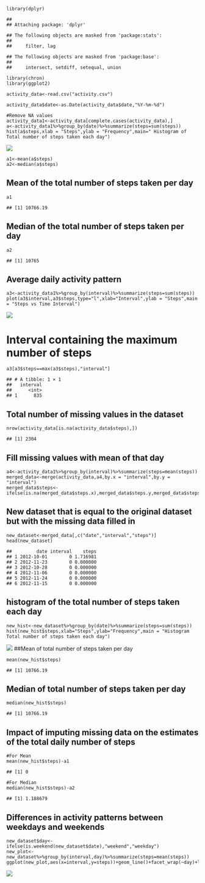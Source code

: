     library(dplyr)

    ## 
    ## Attaching package: 'dplyr'

    ## The following objects are masked from 'package:stats':
    ## 
    ##     filter, lag

    ## The following objects are masked from 'package:base':
    ## 
    ##     intersect, setdiff, setequal, union

    library(chron)
    library(ggplot2)

    activity_data<-read.csv("activity.csv")

    activity_data$date<-as.Date(activity_data$date,"%Y-%m-%d")

    #Remove NA values
    activity_data1<-activity_data[complete.cases(activity_data),]
    a<-activity_data1%>%group_by(date)%>%summarize(steps=sum(steps))
    hist(a$steps,xlab = "Steps",ylab = "Frequency",main=" Histogram of Total number of steps taken each day")

![](PA1_template_files/figure-markdown_strict/Calculate%20Mean-1.png)

    a1<-mean(a$steps)
    a2<-median(a$steps)

Mean of the total number of steps taken per day
-----------------------------------------------

    a1

    ## [1] 10766.19

Median of the total number of steps taken per day
-------------------------------------------------

    a2

    ## [1] 10765

Average daily activity pattern
------------------------------

    a3<-activity_data1%>%group_by(interval)%>%summarize(steps=sum(steps))
    plot(a3$interval,a3$steps,type="l",xlab="Interval",ylab = "Steps",main = "Steps vs Time Interval")

![](PA1_template_files/figure-markdown_strict/unnamed-chunk-3-1.png)

Interval containing the maximum number of steps
===============================================

    a3[a3$steps==max(a3$steps),"interval"]

    ## # A tibble: 1 × 1
    ##   interval
    ##      <int>
    ## 1      835

Total number of missing values in the dataset
---------------------------------------------

    nrow(activity_data[is.na(activity_data$steps),])

    ## [1] 2304

Fill missing values with mean of that day
-----------------------------------------

    a4<-activity_data1%>%group_by(interval)%>%summarize(steps=mean(steps))
    merged_data<-merge(activity_data,a4,by.x = "interval",by.y = "interval")
    merged_data$steps<-ifelse(is.na(merged_data$steps.x),merged_data$steps.y,merged_data$steps.x)

New dataset that is equal to the original dataset but with the missing data filled in
-------------------------------------------------------------------------------------

    new_dataset<-merged_data[,c("date","interval","steps")]
    head(new_dataset)

    ##         date interval    steps
    ## 1 2012-10-01        0 1.716981
    ## 2 2012-11-23        0 0.000000
    ## 3 2012-10-28        0 0.000000
    ## 4 2012-11-06        0 0.000000
    ## 5 2012-11-24        0 0.000000
    ## 6 2012-11-15        0 0.000000

histogram of the total number of steps taken each day
-----------------------------------------------------

    new_hist<-new_dataset%>%group_by(date)%>%summarize(steps=sum(steps))
    hist(new_hist$steps,xlab="Steps",ylab="Frequency",main = "Histogram  Total number of steps taken each day")

![](PA1_template_files/figure-markdown_strict/unnamed-chunk-8-1.png)
\#\#Mean of total number of steps taken per day

    mean(new_hist$steps)

    ## [1] 10766.19

Median of total number of steps taken per day
---------------------------------------------

    median(new_hist$steps)

    ## [1] 10766.19

Impact of imputing missing data on the estimates of the total daily number of steps
-----------------------------------------------------------------------------------

    #For Mean
    mean(new_hist$steps)-a1

    ## [1] 0

    #For Median
    median(new_hist$steps)-a2

    ## [1] 1.188679

Differences in activity patterns between weekdays and weekends
--------------------------------------------------------------

    new_dataset$day<-ifelse(is.weekend(new_dataset$date),"weekend","weekday")
    new_plot<-new_dataset%>%group_by(interval,day)%>%summarize(steps=mean(steps))
    ggplot(new_plot,aes(x=interval,y=steps))+geom_line()+facet_wrap(~day)+labs(x="Interval",y="Steps")

![](PA1_template_files/figure-markdown_strict/unnamed-chunk-12-1.png)
